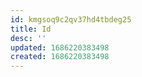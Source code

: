 ```yaml
---
id: kmgsoq9c2qv37hd4tbdeg25
title: Id
desc: ''
updated: 1686220383498
created: 1686220383498
---
```

